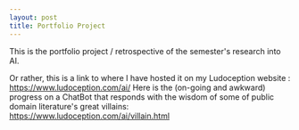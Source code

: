 ```yaml
---
layout: post
title: Portfolio Project
---
```


This is the portfolio project / retrospective of the semester's research into AI. 

Or rather, this is a link to where I have hosted it on my Ludoception website : https://www.ludoception.com/ai/
Here is the (on-going and awkward) progress on a ChatBot that responds with the wisdom of some of public domain literature's great villains: https://www.ludoception.com/ai/villain.html
